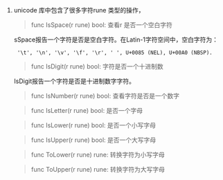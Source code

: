 1. unicode 库中包含了很多字符rune 类型的操作，

   > func IsSpace(r rune) bool: 查看r 是否一个空白字符

   sSpace报告一个字符是否是空白字符。在Latin-1字符空间中，空白字符为：

        '\t', '\n', '\v', '\f', '\r', ' ', U+0085 (NEL), U+00A0 (NBSP).
    
    >func IsDigit(r rune) bool: 字符是否一个十进制数

    IsDigit报告一个字符是否是十进制数字字符。

    > func IsNumber(r rune) bool: 查看字符是否是一个数字

    > func IsLetter(r rune) bool: 是否一个字母

    > func IsLower(r rune) bool: 是否一个小写字母

    > func IsUpper(r rune) bool: 是否一个大写字母

    > func ToLower(r rune) rune: 转换字符为小写字母

    > func ToUpper(r rune) rune: 转换字符为大写字母
